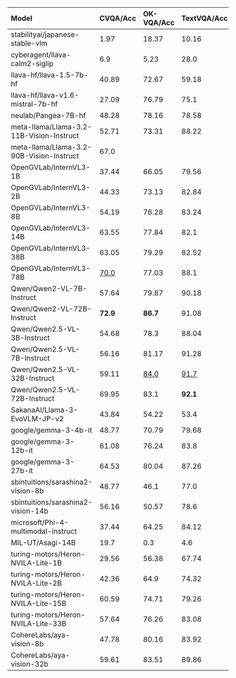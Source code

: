 | Model                                    | CVQA/Acc    | OK-VQA/Acc   | TextVQA/Acc   | AI2D/Acc    | ChartQA/Acc   | DocVQA/Acc   | CC-OCR/macro_f1   | BLINK/Acc   | InfoVQA/Acc   | JIC/Acc     | MulIm-VQA/LLM   | MMMU/Acc    | JMMMU/Acc   | LLAVA/LLM   | JDocQA/LLM   | JVB-ItW/LLM   | VG-VQA/LLM   | Heron/LLM   | MECHA/Acc   | MathVista/Acc   |
|:-----------------------------------------|:------------|:-------------|:--------------|:------------|:--------------|:-------------|:------------------|:------------|:--------------|:------------|:----------------|:------------|:------------|:------------|:-------------|:--------------|:-------------|:------------|:------------|:----------------|
| stabilityai/japanese-stable-vlm          | 1.97        | 18.37        | 10.16         | 10.65       | 2.52          | 1.31         | 4.02              | 2.63        | 3.5           |             |                 |             |             |             |              |               |              |             |             |                 |
| cyberagent/llava-calm2-siglip            | 6.9         | 5.23         | 28.0          | 58.94       | 6.0           | 7.83         | 11.37             | 9.05        | 4.86          | 58.45       | 2.91            | 26.67       | 6.14        | 2.5         | 2.16         | 3.66          | 3.57         | 57.04       | 11.28       |                 |
| llava-hf/llava-1.5-7b-hf                 | 40.89       | 72.67        | 59.18         | 52.56       | 9.4           | 12.32        | 14.46             | 23.41       | 10.14         | 44.0        | 2.62            | 34.0        | 29.62       | 3.13        | 2.26         | 3.04          | 3.08         | 45.98       | 38.39       |                 |
| llava-hf/llava-v1.6-mistral-7b-hf        | 27.09       | 76.79        | 75.1          | 66.77       | 42.24         | 47.07        | 19.93             | 39.61       | 15.67         | 70.93       | 2.35            | 36.11       | 27.42       | 3.37        | 2.04         | 3.22          | 3.09         | 29.51       | 33.99       |                 |
| neulab/Pangea-7B-hf                      | 48.28       | 78.16        | 78.58         | 75.71       | 65.72         | 64.55        | 18.74             | 15.89       | 22.88         | 85.57       | 3.36            | 43.67       | 37.42       | 3.6         | 2.46         | 3.92          | 4.13         | 59.91       | 57.26       |                 |
| meta-llama/Llama-3.2-11B-Vision-Instruct | 52.71       | 73.31        | 88.22         | 26.59       | 65.12         | 88.2         | 27.71             | 29.09       | 48.73         | 78.59       | 2.8             | 38.22       | 34.62       | 3.87        | 2.68         | 3.54          | 3.47         | 40.3        | 49.61       |                 |
| meta-llama/Llama-3.2-90B-Vision-Instruct | 67.0        |              |               | 80.05       | 69.36         |              | 38.4              |             |               |             |                 |             |             |             |              |               |              |             |             |                 |
| OpenGVLab/InternVL3-1B                   | 37.44       | 66.05        | 79.56         | 67.0        | 67.56         | 77.06        | 60.64             | 43.29       | 28.85         | 53.13       | 2.47            | 40.78       | 29.47       | 3.15        | 2.62         | 3.3           | 2.98         | 44.44       | 37.29       |                 |
| OpenGVLab/InternVL3-2B                   | 44.33       | 73.13        | 82.84         | 76.52       | 72.8          | 84.41        | 61.94             | 48.87       | 37.09         | 67.26       | 3.69            | 46.56       | 38.64       | 3.52        | 3.16         | 3.68          | 3.7          | 55.28       | 47.25       |                 |
| OpenGVLab/InternVL3-8B                   | 54.19       | 76.28        | 83.24         | 83.65       | 79.6          | 89.01        | 47.8              | 55.6        | 45.63         | 80.55       | 4.4             | 54.67       | 49.62       | 3.93        | 3.37         | 4.12          | 3.97         | 70.18       | 59.79       |                 |
| OpenGVLab/InternVL3-14B                  | 63.55       | 77.84        | 82.1          | 85.46       | 81.28         | 90.67        | 62.7              | 60.13       | 47.2          | 82.27       | 4.64            | 59.56       | 53.03       | 3.77        | 3.66         | 4.36          | 4.08         | 76.75       | 67.16       |                 |
| OpenGVLab/InternVL3-38B                  | 63.05       | 79.29        | 82.52         | <u>88.0</u> | <u>83.2</u>   | 91.4         | 67.08             | 61.76       | 46.77         | 89.41       | 4.67            | <u>62.9</u> | 59.02       | 4.15        | 3.52         | 4.44          | <u>4.2</u>   | <u>81.3</u> | 70.41       |                 |
| OpenGVLab/InternVL3-78B                  | <u>70.0</u> | 77.03        | 88.1          | **88.9**    | **83.7**      | 91.96        | 50.78             | **66.7**    | 50.37         | 91.22       | 4.75            | **65.4**    | **62.8**    | **4.3**     | 3.65         | 4.38          | **4.2**      | 79.7        | 74.42       |                 |
| Qwen/Qwen2-VL-7B-Instruct                | 57.64       | 79.87        | 90.18         | 80.6        | 76.0          | 90.9         | 59.38             | 52.71       | 45.13         | 86.62       | 4.42            | 51.0        | 47.65       | 3.9         | 3.47         | 3.98          | 3.9          | 66.03       | 59.13       |                 |
| Qwen/Qwen2-VL-72B-Instruct               | **72.9**    | **86.7**     | 91.08         | 86.63       | 81.4          | <u>92.5</u>  | 60.5              | 61.7        | 52.09         | **92.3**    | 4.65            | 61.89       | 59.85       | 4.15        | 3.76         | <u>4.5</u>    | 4.04         | 81.11       | <u>75.3</u> |                 |
| Qwen/Qwen2.5-VL-3B-Instruct              | 54.68       | 78.3         | 88.04         | 78.14       | 74.88         | 88.93        | 68.86             | 47.55       | 47.02         | 74.04       | 3.38            | 46.22       | 45.0        | 3.88        | 3.33         | 4.12          | 3.07         | 60.72       | 54.13       |                 |
| Qwen/Qwen2.5-VL-7B-Instruct              | 56.16       | 81.17        | 91.28         | 82.42       | 79.48         | 91.33        | 74.84             | 55.92       | **75.3**      | 82.49       | 4.2             | 49.89       | 47.27       | 4.03        | 3.66         | 4.46          | 3.86         | 69.75       | 61.39       | **21.7**        |
| Qwen/Qwen2.5-VL-32B-Instruct             | 59.11       | <u>84.0</u>  | <u>91.7</u>   | 82.8        | 77.2          | 91.18        | <u>75.4</u>       | 62.81       | 53.55         |             | **4.8**         | 59.67       | 48.41       | 4.08        | <u>3.8</u>   | 4.44          | 3.97         | 75.56       | 68.54       |                 |
| Qwen/Qwen2.5-VL-72B-Instruct             | 69.95       | 83.1         | **92.1**      | 87.37       | 83.0          | **93.1**     | **77.3**          | <u>63.9</u> | <u>54.1</u>   | <u>91.3</u> | <u>4.8</u>      | 62.56       | <u>60.5</u> | <u>4.3</u>  | **3.9**      | **4.6**       | 4.05         | **84.5**    | **76.2**    |                 |
| SakanaAI/Llama-3-EvoVLM-JP-v2            | 43.84       | 54.22        | 53.4          | 56.51       |               |              | 10.44             | 44.08       | 6.14          | 67.05       | 3.11            | 38.89       | 36.36       | 3.08        | 2.4          | 3.54          | 3.47         | 51.99       | 50.77       |                 |
| google/gemma-3-4b-it                     | 48.77       | 70.79        | 79.68         | 66.97       | 37.96         | 51.6         | 51.43             | 44.98       | 25.96         | 76.62       | 3.98            | 40.22       | 36.74       | 3.8         | 2.66         | 3.76          | 3.49         | 52.26       | 46.86       | <u>7.8</u>      |
| google/gemma-3-12b-it                    | 61.08       | 76.24        | 83.8          | 75.23       | 48.0          | 64.54        | 58.57             | 52.08       | 28.13         | 85.19       | 4.6             | 48.33       | 47.58       | 3.97        | 3.0          | 3.96          | 3.73         | 70.88       | 62.1        |                 |
| google/gemma-3-27b-it                    | 64.53       | 80.04        | 87.26         | 77.23       | 55.44         | 70.54        | 64.36             | 49.61       | 31.88         | 88.4        | 4.53            | 53.78       | 49.32       | 3.98        | 3.14         | 4.36          | 3.79         | 72.3        | 68.48       |                 |
| sbintuitions/sarashina2-vision-8b        | 48.77       | 46.1         | 77.0          | 43.78       | 42.36         | 54.57        | 8.2               | 35.09       | 17.74         | 78.67       |                 | 29.78       | 39.17       | 2.77        | 3.07         | 4.26          | 3.73         | 64.38       | 56.66       |                 |
| sbintuitions/sarashina2-vision-14b       | 56.16       | 50.57        | 78.6          | 51.85       | 45.64         | 59.11        | 23.23             |             | 20.06         | 80.01       |                 | 33.78       | 42.65       | 2.8         | 3.2          | 4.26          | 3.74         | 62.36       | 64.85       |                 |
| microsoft/Phi-4-multimodal-instruct      | 37.44       | 64.25        | 84.12         | 82.09       | 76.72         | 88.56        | 42.48             | 61.6        | 45.27         | 52.25       | 3.47            | 53.67       | 39.17       | 3.48        | 2.99         | 3.3           | 3.42         | 49.73       | 45.6        |                 |
| MIL-UT/Asagi-14B                         | 19.7        | 0.3          | 4.6           | 6.15        | 5.44          | 2.09         | 7.55              | 3.84        | 3.61          | 76.14       | 2.18            | 15.33       | 21.74       | 2.08        | 2.09         | 3.06          | 2.25         | 46.82       | 23.76       |                 |
| turing-motors/Heron-NVILA-Lite-1B        | 29.56       | 56.38        | 67.74         | 2.95        | 14.92         | 24.88        | 25.53             | 2.31        | 9.6           | 47.94       | 3.16            | 22.67       | 26.44       | 2.62        | 2.26         | 3.5           | 3.54         | 57.0        | 28.88       |                 |
| turing-motors/Heron-NVILA-Lite-2B        | 42.36       | 64.9         | 74.32         | 15.9        | 22.88         | 34.34        | 29.29             | 1.68        | 14.14         | 46.42       | 3.11            | 36.11       | 36.89       | 3.15        | 2.62         | 4.0           | 3.81         | 63.22       | 48.02       |                 |
| turing-motors/Heron-NVILA-Lite-15B       | 60.59       | 74.71        | 79.26         | 47.6        | 38.12         | 48.05        | 44.54             | 4.94        | 21.92         | 80.87       | 4.35            | 47.11       | 49.47       | 3.68        | 2.91         | 4.44          | 4.09         | 69.77       | 68.32       |                 |
| turing-motors/Heron-NVILA-Lite-33B       | 57.64       | 76.26        | 83.08         | 74.38       | 45.36         | 56.85        | 51.72             | 33.4        | 28.42         | 76.75       | 4.45            | 53.0        | 51.14       | 3.62        | 3.03         | 4.36          | 4.09         | 73.37       | 68.59       |                 |
| CohereLabs/aya-vision-8b                 | 47.78       | 80.16        | 83.92         | 69.24       | 51.24         | 60.91        | 25.52             | 43.98       | 30.35         | 85.51       | 3.87            | 39.89       | 31.67       | 3.75        | 2.71         | 3.98          | 3.82         | 63.3        | 53.03       |                 |
| CohereLabs/aya-vision-32b                | 59.61       | 83.51        | 89.86         | 58.13       | 65.44         | 77.98        | 35.63             | 43.98       | 39.77         | 84.63       | 4.09            | 45.56       | 38.71       | 3.93        | 2.87         | 4.08          | 3.93         | 71.49       | 67.27       |                 |